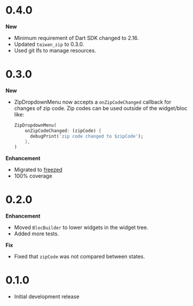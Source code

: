 # 0.4.0

**New**

* Minimum requirement of Dart SDK changed to 2.16.
* Updated `taiwan_zip` to 0.3.0.
* Used git lfs to manage resources.

# 0.3.0

**New**

* ZipDropdownMenu now accepts a `onZipCodeChanged` callback for changes of zip code. Zip codes can be used outside of the widget/bloc like:
    ```dart
    ZipDropdownMenu(
        onZipCodeChanged: (zipCode) {
          debugPrint('zip code changed to $zipCode');
        },
    )
    ```

**Enhancement**

* Migrated to [freezed](https://pub.dev/packages/freezed)
* 100% coverage

# 0.2.0

**Enhancement**

* Moved `BlocBuilder` to lower widgets in the widget tree.
* Added more tests.

**Fix**

* Fixed that `zipCode` was not compared between states.

# 0.1.0

* Initial development release